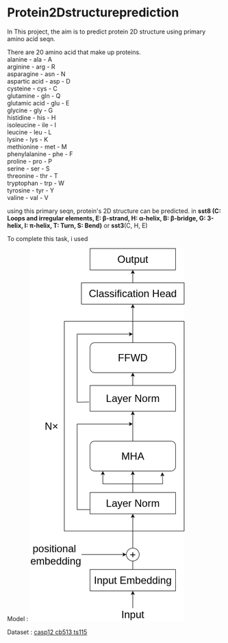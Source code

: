 # Protein2Dstructureprediction

In This project, the aim is to predict protein 2D structure using primary amino acid seqn.<br>

There are 20 amino acid that make up proteins.<br>
alanine - ala - A <br>
arginine - arg - R <br>
asparagine - asn - N <br>
aspartic acid - asp - D <br>
cysteine - cys - C <br>
glutamine - gln - Q <br>
glutamic acid - glu - E <br>
glycine - gly - G <br>
histidine - his - H <br>
isoleucine - ile - I <br>
leucine - leu - L <br>
lysine - lys - K <br>
methionine - met - M <br>
phenylalanine - phe - F <br>
proline - pro - P <br>
serine - ser - S <br>
threonine - thr - T <br>
tryptophan - trp - W <br>
tyrosine - tyr - Y <br>
valine - val - V <br>

using this primary seqn, protein's 2D structure can be predicted.
in __sst8 (C: Loops and irregular elements, E: β-strand, H: α-helix, B: β-bridge, G: 3-helix, I: π-helix, T: Turn, S: Bend)__ or __sst3__(C, H, E) <br>

To complete this task, i used

Model : 
![MODEL](https://github.com/shovonSharma/Protein2Dstructureprediction/blob/main/protein2Dprediction.png)

Dataset : [casp12 cb513 ts115](https://www.kaggle.com/datasets/tamzidhasan/protein-secondary-structure-casp12-cb513-ts115)
